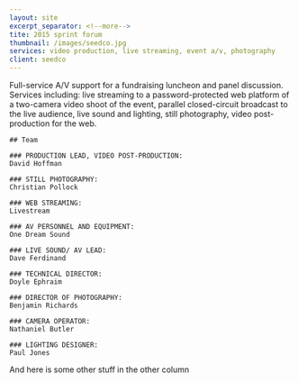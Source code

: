 ```yaml
---
layout: site
excerpt_separator: <!--more-->
tite: 2015 sprint forum
thumbnail: /images/seedco.jpg
services: video production, live streaming, event a/v, photography
client: seedco
---
```


<div class="row">
  <div class="col-md-4">
    Full-service A/V support for a fundraising luncheon and panel discussion. Services including: live streaming to a password-protected web platform of a two-camera video shoot of the event, parallel closed-circuit broadcast to the live audience, live sound and lighting, still photography, video post-production for the web.

    ## Team

    ### PRODUCTION LEAD, VIDEO POST-PRODUCTION:
    David Hoffman

    ### STILL PHOTOGRAPHY: 
    Christian Pollock

    ### WEB STREAMING: 
    Livestream

    ### AV PERSONNEL AND EQUIPMENT:
    One Dream Sound

    ### LIVE SOUND/ AV LEAD:
    Dave Ferdinand

    ### TECHNICAL DIRECTOR:
    Doyle Ephraim

    ### DIRECTOR OF PHOTOGRAPHY:
    Benjamin Richards

    ### CAMERA OPERATOR:
    Nathaniel Butler

    ### LIGHTING DESIGNER:
    Paul Jones    
  </div>
  
  <div class="col-md-8">
    And here is some other stuff in the other column
  </div>
</div>

